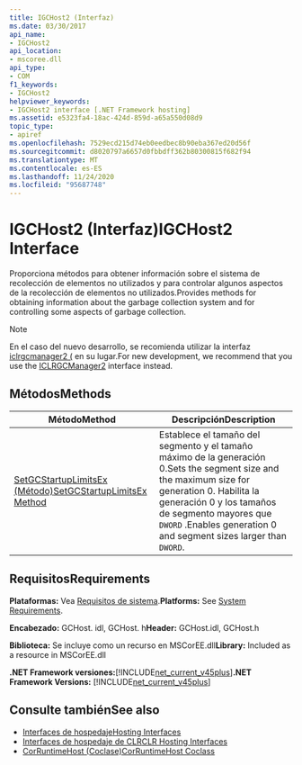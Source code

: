 ```yaml
---
title: IGCHost2 (Interfaz)
ms.date: 03/30/2017
api_name:
- IGCHost2
api_location:
- mscoree.dll
api_type:
- COM
f1_keywords:
- IGCHost2
helpviewer_keywords:
- IGCHost2 interface [.NET Framework hosting]
ms.assetid: e5323fa4-18ac-424d-859d-a65a550d08d9
topic_type:
- apiref
ms.openlocfilehash: 7529ecd215d74eb0eedbec8b90eba367ed20d56f
ms.sourcegitcommit: d8020797a6657d0fbbdff362b80300815f682f94
ms.translationtype: MT
ms.contentlocale: es-ES
ms.lasthandoff: 11/24/2020
ms.locfileid: "95687748"
---
```

# <a name="igchost2-interface"></a><span data-ttu-id="a1509-102">IGCHost2 (Interfaz)</span><span class="sxs-lookup"><span data-stu-id="a1509-102">IGCHost2 Interface</span></span>

<span data-ttu-id="a1509-103">Proporciona métodos para obtener información sobre el sistema de recolección de elementos no utilizados y para controlar algunos aspectos de la recolección de elementos no utilizados.</span><span class="sxs-lookup"><span data-stu-id="a1509-103">Provides methods for obtaining information about the garbage collection system and for controlling some aspects of garbage collection.</span></span>  
  
> [!NOTE]
> <span data-ttu-id="a1509-104">En el caso del nuevo desarrollo, se recomienda utilizar la interfaz [iclrgcmanager2 (](iclrgcmanager2-interface.md) en su lugar.</span><span class="sxs-lookup"><span data-stu-id="a1509-104">For new development, we recommend that you use the [ICLRGCManager2](iclrgcmanager2-interface.md) interface instead.</span></span>  
  
## <a name="methods"></a><span data-ttu-id="a1509-105">Métodos</span><span class="sxs-lookup"><span data-stu-id="a1509-105">Methods</span></span>  
  
|<span data-ttu-id="a1509-106">Método</span><span class="sxs-lookup"><span data-stu-id="a1509-106">Method</span></span>|<span data-ttu-id="a1509-107">Descripción</span><span class="sxs-lookup"><span data-stu-id="a1509-107">Description</span></span>|  
|------------|-----------------|  
|[<span data-ttu-id="a1509-108">SetGCStartupLimitsEx (Método)</span><span class="sxs-lookup"><span data-stu-id="a1509-108">SetGCStartupLimitsEx Method</span></span>](igchost2-setgcstartuplimitsex-method.md)|<span data-ttu-id="a1509-109">Establece el tamaño del segmento y el tamaño máximo de la generación 0.</span><span class="sxs-lookup"><span data-stu-id="a1509-109">Sets the segment size and the maximum size for generation 0.</span></span> <span data-ttu-id="a1509-110">Habilita la generación 0 y los tamaños de segmento mayores que `DWORD` .</span><span class="sxs-lookup"><span data-stu-id="a1509-110">Enables generation 0 and segment sizes larger than `DWORD`.</span></span>|  
  
## <a name="requirements"></a><span data-ttu-id="a1509-111">Requisitos</span><span class="sxs-lookup"><span data-stu-id="a1509-111">Requirements</span></span>  

 <span data-ttu-id="a1509-112">**Plataformas:** Vea [Requisitos de sistema](../../get-started/system-requirements.md).</span><span class="sxs-lookup"><span data-stu-id="a1509-112">**Platforms:** See [System Requirements](../../get-started/system-requirements.md).</span></span>  
  
 <span data-ttu-id="a1509-113">**Encabezado:** GCHost. idl, GCHost. h</span><span class="sxs-lookup"><span data-stu-id="a1509-113">**Header:** GCHost.idl, GCHost.h</span></span>  
  
 <span data-ttu-id="a1509-114">**Biblioteca:** Se incluye como un recurso en MSCorEE.dll</span><span class="sxs-lookup"><span data-stu-id="a1509-114">**Library:** Included as a resource in MSCorEE.dll</span></span>  
  
 <span data-ttu-id="a1509-115">**.NET Framework versiones:**[!INCLUDE[net_current_v45plus](../../../../includes/net-current-v45plus-md.md)]</span><span class="sxs-lookup"><span data-stu-id="a1509-115">**.NET Framework Versions:** [!INCLUDE[net_current_v45plus](../../../../includes/net-current-v45plus-md.md)]</span></span>  
  
## <a name="see-also"></a><span data-ttu-id="a1509-116">Consulte también</span><span class="sxs-lookup"><span data-stu-id="a1509-116">See also</span></span>

- [<span data-ttu-id="a1509-117">Interfaces de hospedaje</span><span class="sxs-lookup"><span data-stu-id="a1509-117">Hosting Interfaces</span></span>](hosting-interfaces.md)
- [<span data-ttu-id="a1509-118">Interfaces de hospedaje de CLR</span><span class="sxs-lookup"><span data-stu-id="a1509-118">CLR Hosting Interfaces</span></span>](clr-hosting-interfaces.md)
- [<span data-ttu-id="a1509-119">CorRuntimeHost (Coclase)</span><span class="sxs-lookup"><span data-stu-id="a1509-119">CorRuntimeHost Coclass</span></span>](corruntimehost-coclass.md)
